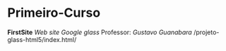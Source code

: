 # Primeiro-Curso
 **FirstSite**
   *Web site Google glass*
   Professor: *Gustavo Guanabara*
   /projeto-glass-html5/index.html/
